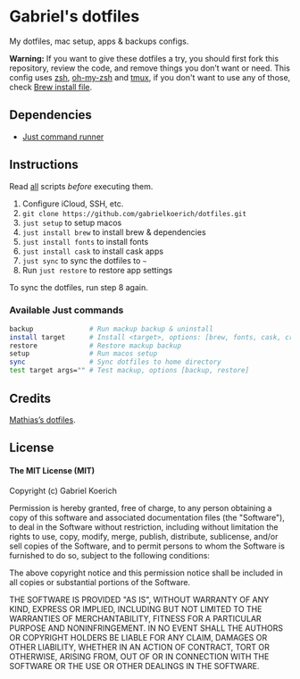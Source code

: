 # Gabriel's dotfiles

My dotfiles, mac setup, apps & backups configs.

**Warning:** If you want to give these dotfiles a try, you should first fork this repository, review the code, and remove things you don’t want or need. This config uses [zsh](http://www.zsh.org), [oh-my-zsh](https://github.com/robbyrussell/oh-my-zsh) and [tmux](https://github.com/tmux/tmux), if you don't want to use any of those, check [Brew install file](./bin/install/brew).

## Dependencies
 - [Just command runner](https://github.com/casey/just)

## Instructions

Read [all](./bin/install/) scripts *before* executing them.

1. Configure iCloud, SSH, etc.
2. `git clone https://github.com/gabrielkoerich/dotfiles.git`
3. `just setup` to setup macos
4. `just install brew` to install brew & dependencies
5. `just install fonts` to install fonts
6. `just install cask` to install cask apps
7. `just sync` to sync the dotfiles to `~`
8. Run `just restore` to restore app settings

To sync the dotfiles, run step 8 again.

### Available Just commands

```bash
backup              # Run mackup backup & uninstall
install target      # Install <target>, options: [brew, fonts, cask, cron]
restore             # Restore mackup backup
setup               # Run macos setup
sync                # Sync dotfiles to home directory
test target args="" # Test mackup, options [backup, restore]
```

## Credits

[Mathias’s dotfiles](https://github.com/mathiasbynens/dotfiles).

## License

#### The MIT License (MIT)

Copyright (c) Gabriel Koerich

Permission is hereby granted, free of charge, to any person obtaining a copy of
this software and associated documentation files (the "Software"), to deal in
the Software without restriction, including without limitation the rights to
use, copy, modify, merge, publish, distribute, sublicense, and/or sell copies
of the Software, and to permit persons to whom the Software is furnished to do
so, subject to the following conditions:

The above copyright notice and this permission notice shall be included in all
copies or substantial portions of the Software.

THE SOFTWARE IS PROVIDED "AS IS", WITHOUT WARRANTY OF ANY KIND, EXPRESS OR
IMPLIED, INCLUDING BUT NOT LIMITED TO THE WARRANTIES OF MERCHANTABILITY,
FITNESS FOR A PARTICULAR PURPOSE AND NONINFRINGEMENT. IN NO EVENT SHALL THE
AUTHORS OR COPYRIGHT HOLDERS BE LIABLE FOR ANY CLAIM, DAMAGES OR OTHER
LIABILITY, WHETHER IN AN ACTION OF CONTRACT, TORT OR OTHERWISE, ARISING FROM,
OUT OF OR IN CONNECTION WITH THE SOFTWARE OR THE USE OR OTHER DEALINGS IN THE
SOFTWARE.
